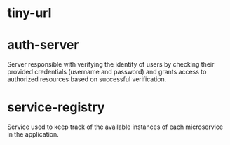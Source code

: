 # tiny-url

# auth-server

Server responsible with verifying the identity of users by checking their provided credentials (username and password) and grants access to authorized resources based on successful verification.

# service-registry

Service used to keep track of the available instances of each microservice in the application.
